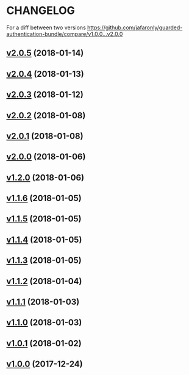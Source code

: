 CHANGELOG
=========

For a diff between two versions https://github.com/jafaronly/guarded-authentication-bundle/compare/v1.0.0...v2.0.0

## [v2.0.5](https://github.com/jafaronly/guarded-authentication-bundle/tree/v2.0.5) (2018-01-14)

## [v2.0.4](https://github.com/jafaronly/guarded-authentication-bundle/tree/v2.0.4) (2018-01-13)

## [v2.0.3](https://github.com/jafaronly/guarded-authentication-bundle/tree/v2.0.3) (2018-01-12)

## [v2.0.2](https://github.com/jafaronly/guarded-authentication-bundle/tree/v2.0.2) (2018-01-08)

## [v2.0.1](https://github.com/jafaronly/guarded-authentication-bundle/tree/v2.0.1) (2018-01-08)

## [v2.0.0](https://github.com/jafaronly/guarded-authentication-bundle/tree/v2.0.0) (2018-01-06)

## [v1.2.0](https://github.com/jafaronly/guarded-authentication-bundle/tree/v1.2.0) (2018-01-06)

## [v1.1.6](https://github.com/jafaronly/guarded-authentication-bundle/tree/v1.1.6) (2018-01-05)

## [v1.1.5](https://github.com/jafaronly/guarded-authentication-bundle/tree/v1.1.5) (2018-01-05)

## [v1.1.4](https://github.com/jafaronly/guarded-authentication-bundle/tree/v1.1.4) (2018-01-05)

## [v1.1.3](https://github.com/jafaronly/guarded-authentication-bundle/tree/v1.1.3) (2018-01-05)

## [v1.1.2](https://github.com/jafaronly/guarded-authentication-bundle/tree/v1.1.2) (2018-01-04)

## [v1.1.1](https://github.com/jafaronly/guarded-authentication-bundle/tree/v1.1.1) (2018-01-03)

## [v1.1.0](https://github.com/jafaronly/guarded-authentication-bundle/tree/v1.1.0) (2018-01-03)

## [v1.0.1](https://github.com/jafaronly/guarded-authentication-bundle/tree/v1.0.1) (2018-01-02)

## [v1.0.0](https://github.com/jafaronly/guarded-authentication-bundle/tree/v1.0.0) (2017-12-24)

